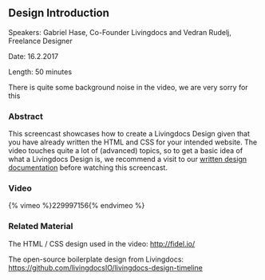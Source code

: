 ## Design Introduction

Speakers: Gabriel Hase, Co-Founder Livingdocs and Vedran Rudelj, Freelance Designer

Date: 16.2.2017

Length: 50 minutes

There is quite some background noise in the video, we are very sorry for this

### Abstract

This screencast showcases how to create a Livingdocs Design given that you have already written the HTML and CSS for your intended website.
The video touches quite a lot of (advanced) topics, so to get a basic idea of what a Livingdocs Design is, we recommend a visit to our
[written design documentation](../reference-docs/common-designs/create_designs.md) before watching this screencast.

### Video

{% vimeo %}229997156{% endvimeo %}

### Related Material

The HTML / CSS design used in the video: http://fidel.io/

The open-source boilerplate design from Livingdocs: https://github.com/livingdocsIO/livingdocs-design-timeline
